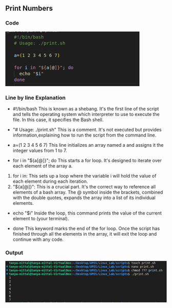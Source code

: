 ## Print Numbers

### Code
![Image](./images3/codetoprintnumbers.png)

### Line by line Explanation

- #!/bin/bash
This is known as a shebang. It's the first line of the script and tells the operating system which interpreter to use to execute the file. In this case, it specifies the Bash shell.

- "# Usage: ./print.sh"
This is a comment. It's not executed but provides information,explaining how to run the script from the command line.

- a=(1 2 3 4 5 6 7)
This line initializes an array named a and assigns it the integer values from 1 to 7.

- for i in "${a[@]}"; do
This starts a for loop. It's designed to iterate over each element of the array a.
1. for i in: This sets up a loop where the variable i will hold the value of each element during each iteration.
2. "${a[@]}": This is a crucial part. It's the correct way to reference all elements of a bash array. The @ symbol inside the brackets, combined with the double quotes, expands the array into a list of its individual elements.

- echo "$i"
Inside the loop, this command prints the value of the current element to (your terminal).

-  done
This keyword marks the end of the for loop. Once the script has finished through all the elements in the array, it will exit the loop and continue with any code.

### Output
![Image](./images3/codetorunprintnumbers.png)






